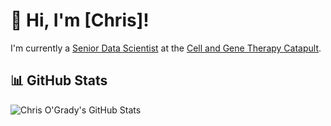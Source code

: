 # 👋 Hi, I'm [Chris]!

I'm currently a [Senior Data Scientist](https://www.linkedin.com/in/christopher-ogrady/) at the [Cell and Gene Therapy Catapult](https://ct.catapult.org.uk/). 


## 📊 GitHub Stats

![Chris O'Grady's GitHub Stats](https://github-readme-stats.vercel.app/api?username=chrisogrady&show_icons=true&hide_title=true&count_private=true&hide=prs&theme=radical)



